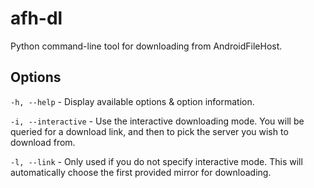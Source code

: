 # afh-dl

Python command-line tool for downloading from AndroidFileHost.

## Options

`-h, --help` - Display available options & option information.

`-i, --interactive` - Use the interactive downloading mode. You will be queried for a download link, and then to pick the server you wish to download from.

`-l, --link` - Only used if you do not specify interactive mode. This will automatically choose the first provided mirror for downloading.